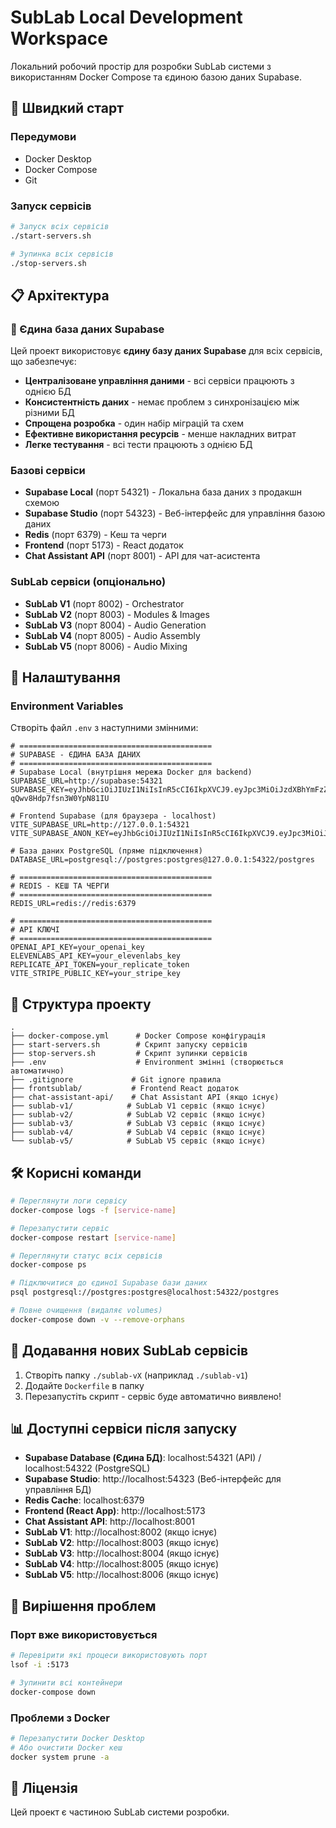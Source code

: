 # SubLab Local Development Workspace

Локальний робочий простір для розробки SubLab системи з використанням Docker Compose та єдиною базою даних Supabase.

## 🚀 Швидкий старт

### Передумови
- Docker Desktop
- Docker Compose
- Git

### Запуск сервісів

```bash
# Запуск всіх сервісів
./start-servers.sh

# Зупинка всіх сервісів
./stop-servers.sh
```

## 📋 Архітектура

### 🎯 Єдина база даних Supabase
Цей проект використовує **єдину базу даних Supabase** для всіх сервісів, що забезпечує:
- **Централізоване управління даними** - всі сервіси працюють з однією БД
- **Консистентність даних** - немає проблем з синхронізацією між різними БД
- **Спрощена розробка** - один набір міграцій та схем
- **Ефективне використання ресурсів** - менше накладних витрат
- **Легке тестування** - всі тести працюють з однією БД

### Базові сервіси
- **Supabase Local** (порт 54321) - Локальна база даних з продакшн схемою
- **Supabase Studio** (порт 54323) - Веб-інтерфейс для управління базою даних
- **Redis** (порт 6379) - Кеш та черги
- **Frontend** (порт 5173) - React додаток
- **Chat Assistant API** (порт 8001) - API для чат-асистента

### SubLab сервіси (опціонально)
- **SubLab V1** (порт 8002) - Orchestrator
- **SubLab V2** (порт 8003) - Modules & Images
- **SubLab V3** (порт 8004) - Audio Generation
- **SubLab V4** (порт 8005) - Audio Assembly
- **SubLab V5** (порт 8006) - Audio Mixing

## 🔧 Налаштування

### Environment Variables
Створіть файл `.env` з наступними змінними:

```env
# ===========================================
# SUPABASE - ЄДИНА БАЗА ДАНИХ
# ===========================================
# Supabase Local (внутрішня мережа Docker для backend)
SUPABASE_URL=http://supabase:54321
SUPABASE_KEY=eyJhbGciOiJIUzI1NiIsInR5cCI6IkpXVCJ9.eyJpc3MiOiJzdXBhYmFzZS1kZW1vIiwicm9sZSI6InNlcnZpY2Vfcm9sZSIsImV4cCI6MTk4MzgxMjk5Nn0.EGIM96RAZx35lJzdJsyH-qQwv8Hdp7fsn3W0YpN81IU

# Frontend Supabase (для браузера - localhost)
VITE_SUPABASE_URL=http://127.0.0.1:54321
VITE_SUPABASE_ANON_KEY=eyJhbGciOiJIUzI1NiIsInR5cCI6IkpXVCJ9.eyJpc3MiOiJzdXBhYmFzZS1kZW1vIiwicm9sZSI6ImFub24iLCJleHAiOjE5ODM4MTI5OTZ9.CRXP1A7WOeoJeXxjNni43kdQwgnWNReilDMblYTn_I0

# База даних PostgreSQL (пряме підключення)
DATABASE_URL=postgresql://postgres:postgres@127.0.0.1:54322/postgres

# ===========================================
# REDIS - КЕШ ТА ЧЕРГИ
# ===========================================
REDIS_URL=redis://redis:6379

# ===========================================
# API КЛЮЧІ
# ===========================================
OPENAI_API_KEY=your_openai_key
ELEVENLABS_API_KEY=your_elevenlabs_key
REPLICATE_API_TOKEN=your_replicate_token
VITE_STRIPE_PUBLIC_KEY=your_stripe_key
```

## 📁 Структура проекту

```
.
├── docker-compose.yml      # Docker Compose конфігурація
├── start-servers.sh        # Скрипт запуску сервісів
├── stop-servers.sh         # Скрипт зупинки сервісів
├── .env                    # Environment змінні (створюється автоматично)
├── .gitignore             # Git ignore правила
├── frontsublab/           # Frontend React додаток
├── chat-assistant-api/    # Chat Assistant API (якщо існує)
├── sublab-v1/            # SubLab V1 сервіс (якщо існує)
├── sublab-v2/            # SubLab V2 сервіс (якщо існує)
├── sublab-v3/            # SubLab V3 сервіс (якщо існує)
├── sublab-v4/            # SubLab V4 сервіс (якщо існує)
└── sublab-v5/            # SubLab V5 сервіс (якщо існує)
```

## 🛠️ Корисні команди

```bash
# Переглянути логи сервісу
docker-compose logs -f [service-name]

# Перезапустити сервіс
docker-compose restart [service-name]

# Переглянути статус всіх сервісів
docker-compose ps

# Підключитися до єдиної Supabase бази даних
psql postgresql://postgres:postgres@localhost:54322/postgres

# Повне очищення (видаляє volumes)
docker-compose down -v --remove-orphans
```

## 🔄 Додавання нових SubLab сервісів

1. Створіть папку `./sublab-vX` (наприклад `./sublab-v1`)
2. Додайте `Dockerfile` в папку
3. Перезапустіть скрипт - сервіс буде автоматично виявлено!

## 📊 Доступні сервіси після запуску

- **Supabase Database (Єдина БД)**: localhost:54321 (API) / localhost:54322 (PostgreSQL)
- **Supabase Studio**: http://localhost:54323 (Веб-інтерфейс для управління БД)
- **Redis Cache**: localhost:6379
- **Frontend (React App)**: http://localhost:5173
- **Chat Assistant API**: http://localhost:8001
- **SubLab V1**: http://localhost:8002 (якщо існує)
- **SubLab V2**: http://localhost:8003 (якщо існує)
- **SubLab V3**: http://localhost:8004 (якщо існує)
- **SubLab V4**: http://localhost:8005 (якщо існує)
- **SubLab V5**: http://localhost:8006 (якщо існує)

## 🐛 Вирішення проблем

### Порт вже використовується
```bash
# Перевірити які процеси використовують порт
lsof -i :5173

# Зупинити всі контейнери
docker-compose down
```

### Проблеми з Docker
```bash
# Перезапустити Docker Desktop
# Або очистити Docker кеш
docker system prune -a
```

## 📝 Ліцензія

Цей проект є частиною SubLab системи розробки.
